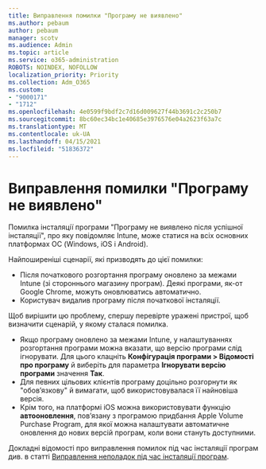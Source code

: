 ```yaml
---
title: Виправлення помилки "Програму не виявлено"
ms.author: pebaum
author: pebaum
manager: scotv
ms.audience: Admin
ms.topic: article
ms.service: o365-administration
ROBOTS: NOINDEX, NOFOLLOW
localization_priority: Priority
ms.collection: Adm_O365
ms.custom:
- "9000171"
- "1712"
ms.openlocfilehash: 4e0599f9bdf2c7d16d009627f44b3691c2c250b7
ms.sourcegitcommit: 8bc60ec34bc1e40685e3976576e04a2623f63a7c
ms.translationtype: MT
ms.contentlocale: uk-UA
ms.lasthandoff: 04/15/2021
ms.locfileid: "51836372"
---
```

# <a name="mitigate-the-application-was-not-detected-error"></a>Виправлення помилки "Програму не виявлено"

Помилка інсталяції програми "Програму не виявлено після успішної інсталяції", про яку повідомляє Intune, може статися на всіх основних платформах ОС (Windows, iOS і Android).

Найпоширеніші сценарії, які призводять до цієї помилки:

- Після початкового розгортання програму оновлено за межами Intune (зі стороннього магазину програм). Деякі програми, як-от Google Chrome, можуть оновлюватись автоматично.
- Користувач видалив програму після початкової інсталяції.

Щоб вирішити цю проблему, спершу перевірте уражені пристрої, щоб визначити сценарій, у якому сталася помилка.

- Якщо програму оновлено за межами Intune, у налаштуваннях розгортання програми можна вказати, що версію програми слід ігнорувати. Для цього клацніть **Конфігурація програми > Відомості про програму** й виберіть для параметра **Ігнорувати версію програми** значення **Так**.
- Для певних цільових клієнтів програму доцільно розгорнути як "обов’язкову" й вимагати, щоб використовувалася її найновіша версія.
- Крім того, на платформі iOS можна використовувати функцію **автооновлення**, пов’язану з програмою придбання Apple Volume Purchase Program, для якої можна налаштувати автоматичне оновлення до нових версій програм, коли вони стануть доступними.

Докладні відомості про виправлення помилок під час інсталяції програм див. в статті [Виправлення неполадок під час інсталяції програм](https://docs.microsoft.com/intune/troubleshoot-app-install).
